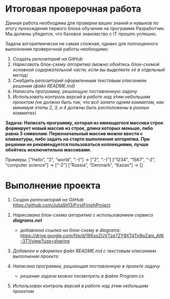 # Итоговая проверочная работа

Данная работа необходима для проверки ваших знаний и навыков по итогу прохождения первого блока обучения на программе Разработчик. Мы должны убедится, что базовое знакомство с IT прошло успешно.

Задача алгоритмически не самая сложная, однако для полноценного выполнения проверочной работы необходимо:

1. *Создать репозиторий на GitHub*
2. *Нарисовать блок-схему алгоритма (можно обойтись блок-схемой основной содержательной части, если вы выделяете её в отдельный метод)*
3. *Снабдить репозиторий оформленным текстовым описанием решения (файл README.md)*
4. *Написать программу, решающую поставленную задачу*
5. *Использовать контроль версий в работе над этим небольшим проектом (не должно быть так, что всё залито одним коммитом, как минимум этапы 2, 3, и 4 должны быть расположены в разных коммитах)*

**Задача: Написать программу, которая из имеющегося массива строк формирует новый массив из строк, длина которых меньше, либо равна 3 символам. Первоначальный массив можно ввести с клавиатуры, либо задать на старте выполнения алгоритма. При решении не рекомендуется пользоваться коллекциями, лучше обойтись исключительно массивами.**

Примеры:
[“Hello”, “2”, “world”, “:-)”] → [“2”, “:-)”]
[“1234”, “1567”, “-2”, “computer science”] → [“-2”]
[“Russia”, “Denmark”, “Kazan”] → []



# Выполнение проекта
1. *Создан реппозиторий на GitHub:*
https://github.com/JuliaSh13/FirstFinishProject

2. *Нарисована блок-схема алгоритма с использованием сервиса **diagrams.net***
   *  *добавлена ссылка на блок-схему в diagrams*: 
https://drive.google.com/file/d/19XxoZUVTze7ZY8XTdTn8pZam_AlN-3T1/view?usp=sharing

3. *Добавлен и оформлен файл README.md с текстовым описанием выполнения проекта*

4. *Написана программа, решающая поставленную в проекте задачу*
   * *решение задачи можно посмотреть в файле Program.cs*

5. *Использован контроль версий в работе над этим небольшим проектом*

